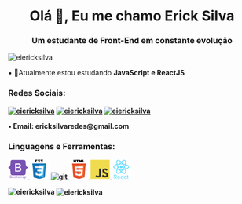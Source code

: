 <h1 align="center">Olá 👋, Eu me chamo Erick Silva</h1>
<h3 align="center">Um estudante de Front-End em constante evolução</h3>

<p align="left"> <img src="https://komarev.com/ghpvc/?username=eiericksilva&label=Profile%20views&color=0e75b6&style=flat" alt="eiericksilva" /> </p>

▪ 🌱Atualmente estou estudando <strong>JavaScript<strong> e <strong>ReactJS<strong>



<h3 align="left">Redes Sociais:</h3>
<p align="left">
<a href="https://twitter.com/eiericksilva" target="blank"><img align="center" src="https://raw.githubusercontent.com/rahuldkjain/github-profile-readme-generator/master/src/images/icons/Social/twitter.svg" alt="eiericksilva" height="30" width="40" /></a>
<a href="https://linkedin.com/in/eiericksilva" target="blank"><img align="center" src="https://raw.githubusercontent.com/rahuldkjain/github-profile-readme-generator/master/src/images/icons/Social/linked-in-alt.svg" alt="eiericksilva" height="30" width="40" /></a>
<a href="https://instagram.com/@eiericksilva" target="blank"><img align="center" src="https://raw.githubusercontent.com/rahuldkjain/github-profile-readme-generator/master/src/images/icons/Social/instagram.svg" alt="eiericksilva" height="30" width="40" /></a>
</p>
▪ Email: ericksilvaredes@gmail.com


<h3 align="left">Linguagens e Ferramentas:</h3>
<p align="left"> <a href="https://getbootstrap.com" target="_blank" rel="noreferrer"> <img src="https://raw.githubusercontent.com/devicons/devicon/master/icons/bootstrap/bootstrap-plain-wordmark.svg" alt="bootstrap" width="40" height="40"/> </a> <a href="https://www.w3schools.com/css/" target="_blank" rel="noreferrer"> <img src="https://raw.githubusercontent.com/devicons/devicon/master/icons/css3/css3-original-wordmark.svg" alt="css3" width="40" height="40"/> </a> <a href="https://git-scm.com/" target="_blank" rel="noreferrer"> <img src="https://www.vectorlogo.zone/logos/git-scm/git-scm-icon.svg" alt="git" width="40" height="40"/> </a> <a href="https://www.w3.org/html/" target="_blank" rel="noreferrer"> <img src="https://raw.githubusercontent.com/devicons/devicon/master/icons/html5/html5-original-wordmark.svg" alt="html5" width="40" height="40"/> </a> <a href="https://developer.mozilla.org/en-US/docs/Web/JavaScript" target="_blank" rel="noreferrer"> <img src="https://raw.githubusercontent.com/devicons/devicon/master/icons/javascript/javascript-original.svg" alt="javascript" width="40" height="40"/> </a> <a href="https://reactjs.org/" target="_blank" rel="noreferrer"> <img src="https://raw.githubusercontent.com/devicons/devicon/master/icons/react/react-original-wordmark.svg" alt="react" width="40" height="40"/> </a> </p>

<p><img align="left" src="https://github-readme-stats.vercel.app/api/top-langs?username=eiericksilva&show_icons=true&locale=en&layout=compact" alt="eiericksilva" /></p>

<p>&nbsp;<img align="center" src="https://github-readme-stats.vercel.app/api?username=eiericksilva&show_icons=true&locale=en" alt="eiericksilva" /></p>
